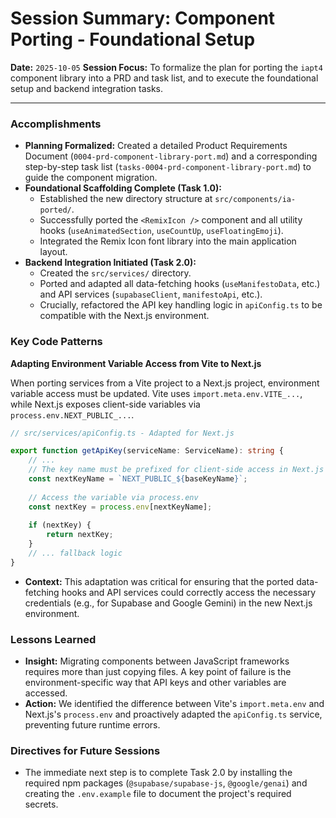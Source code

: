 # Session Summary: Component Porting - Foundational Setup

**Date:** `2025-10-05`
**Session Focus:** To formalize the plan for porting the `iapt4` component library into a PRD and task list, and to execute the foundational setup and backend integration tasks.

---

### Accomplishments

-   **Planning Formalized:** Created a detailed Product Requirements Document (`0004-prd-component-library-port.md`) and a corresponding step-by-step task list (`tasks-0004-prd-component-library-port.md`) to guide the component migration.
-   **Foundational Scaffolding Complete (Task 1.0):**
    -   Established the new directory structure at `src/components/ia-ported/`.
    -   Successfully ported the `<RemixIcon />` component and all utility hooks (`useAnimatedSection`, `useCountUp`, `useFloatingEmoji`).
    -   Integrated the Remix Icon font library into the main application layout.
-   **Backend Integration Initiated (Task 2.0):**
    -   Created the `src/services/` directory.
    -   Ported and adapted all data-fetching hooks (`useManifestoData`, etc.) and API services (`supabaseClient`, `manifestoApi`, etc.).
    -   Crucially, refactored the API key handling logic in `apiConfig.ts` to be compatible with the Next.js environment.

### Key Code Patterns

**Adapting Environment Variable Access from Vite to Next.js**

When porting services from a Vite project to a Next.js project, environment variable access must be updated. Vite uses `import.meta.env.VITE_...`, while Next.js exposes client-side variables via `process.env.NEXT_PUBLIC_...`.

```typescript
// src/services/apiConfig.ts - Adapted for Next.js

export function getApiKey(serviceName: ServiceName): string {
    // ...
    // The key name must be prefixed for client-side access in Next.js
    const nextKeyName = `NEXT_PUBLIC_${baseKeyName}`;
    
    // Access the variable via process.env
    const nextKey = process.env[nextKeyName];
    
    if (nextKey) {
        return nextKey;
    }
    // ... fallback logic
}
```
*   **Context:** This adaptation was critical for ensuring that the ported data-fetching hooks and API services could correctly access the necessary credentials (e.g., for Supabase and Google Gemini) in the new Next.js environment.

### Lessons Learned

-   **Insight:** Migrating components between JavaScript frameworks requires more than just copying files. A key point of failure is the environment-specific way that API keys and other variables are accessed.
-   **Action:** We identified the difference between Vite's `import.meta.env` and Next.js's `process.env` and proactively adapted the `apiConfig.ts` service, preventing future runtime errors.

### Directives for Future Sessions

-   The immediate next step is to complete Task 2.0 by installing the required npm packages (`@supabase/supabase-js`, `@google/genai`) and creating the `.env.example` file to document the project's required secrets.
